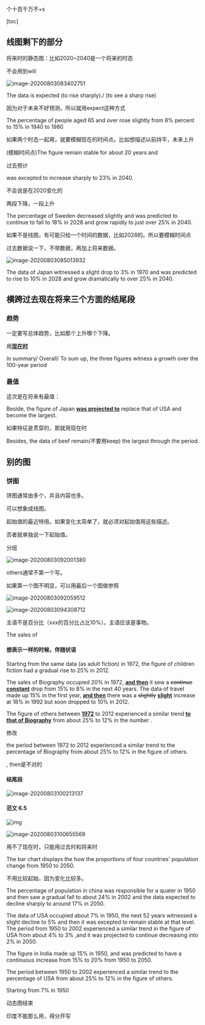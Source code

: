 个十百千万不+s

[toc]

## 线图剩下的部分

将来时的静态图：比如2020~2040是一个将来的时态

不会用到will

![image-20200803083402751](C:\Users\UncleDong\AppData\Roaming\Typora\typora-user-images\image-20200803083402751.png)



The data is expected (to rise sharply)./ (to see a sharp rise)

因为对于未来不好预测，所以就用expect这种方式

The percentage of people aged 65 and over rose slightly from 8% percent to 15% in 1940 to 1980



如果两个时态一起用，就要模糊现在的时间点。比如想描述以前持平，未来上升

(模糊时间点)The figure remain stable for about 20 years and 

过去预计

was excepted to increase sharply to 23% in 2040.

不会说是在2020变化的



两段下降，一段上升

The percentage of Sweden decreased slightly and was predicted to continue to fall to 18% in  2028 and grow rapidly to just over 25% in 2040.

如果不是线图，有可能只给一个时间的数据，比如2028的。所以要模糊时间点

过去数据说一下，不带数据，再加上将来数据。

![image-20200803085013932](C:\Users\UncleDong\AppData\Roaming\Typora\typora-user-images\image-20200803085013932.png)



The data of Japan witnessed a slight drop to 3% in 1970 and was predicted to rise to 10% in 2028 and grow dramatically to over 25% in 2040.



## 横跨过去现在将来三个方面的结尾段

### 趋势

一定要写总体趋势，比如那个上升哪个下降。

用<u>**现在时**</u>

In summary/ Overall/ To sum up, the three figures witness a growth over the 100-year period 

### 最值

这次是在将来有最值：

Beside, the figure of Japan **<u>was projected to</u>** replace that of USA and become the largest.

如果特征是贯穿的，那就用现在时

Besides, the data of beef remain(不要用keep) the largest through the period. 



## 别的图

### 饼图

饼图通常由多个，并且内容也多。

可以想象成线图。



起始值的最近特倍。如果变化太简单了，就必须对起始值用这些描述。

否者就单独说一下起始值。



分组



![image-20200803092001380](C:\Users\UncleDong\AppData\Roaming\Typora\typora-user-images\image-20200803092001380.png)

others通常不第一个写。

如果第一个图不明显，可以用最后一个图做参照

![image-20200803092059512](C:\Users\UncleDong\AppData\Roaming\Typora\typora-user-images\image-20200803092059512.png)





![image-20200803094308712](C:\Users\UncleDong\AppData\Roaming\Typora\typora-user-images\image-20200803094308712.png)



主语不是百分比（xxx的百分比占比10%）。主语应该是事物。

The sales of 

#### 想表示一样的时候，伴随状语

Starting from the same data (as adult fiction) in 1972, the figure of children fiction had a gradual rise to 25% in 2012.



The sales of Biography occupied 20% in 1972, **<u>and then</u>** it sew a ~~continue~~  **<u>constant</u>** drop from 15% to 8% in the next 40 years. The data of travel  made up 15% in the first year, **<u>and then</u>** there was a ~~slightly~~ **<u>slight</u>** increase  at 18% in 1992  but soon dropped to 10% in 2012.



 The figure of others between **<u>1972</u>** to 2012  experienced  a similar trend **<u>to that of Biography</u>**  from about 25% to 12% in the number .

修改

 the period between 1972 to 2012 experienced a similar trend to the percentage of Biography from about 25% to 12% in the figure of others.



, then是不对的

#### 结尾段

![image-20200803100213137](C:\Users\UncleDong\AppData\Roaming\Typora\typora-user-images\image-20200803100213137.png)

#### 范文 6.5

![img](file:///E:\QQ数据\1758322248\Image\Group2\A~\L%\A~L%KL{L]%Z]0{XNQ]M`4[I.jpg)



![image-20200803100655569](C:\Users\UncleDong\AppData\Roaming\Typora\typora-user-images\image-20200803100655569.png)



用不了现在时，只能用过去时和将来时

The bar chart displays the how the proportions of four countries' population change from 1950 to 2050. 

不用比较起始，因为变化比较多。



The percentage of population in china was responsible for a quater in 1950 and then saw a gradual fall to about 24% in 2002 and the data expected to decline sharply to around 17% in 2050.



The data of USA occupied about 7% in 1950, the next 52 years witnessed a slight decline to 5% and then it was excepted to remain stable at that level.  The period from 1950 to 2002 experienced a similar trend in the figure of USA from about 4% to 3% ,and it was projected to continue decreasing into 2% in 2050.

The figure in India made up 15% in 1950, and was predicted to have a continuous increase from 15% to 20% from 1950 to 2050.





The period between 1950 to 2002 experienced a similar trend to the percentage of USA from about 25% to 12% in the figure of others.





Starting from 7% in 1950



动态图结束

印度不能那么用，得分开写